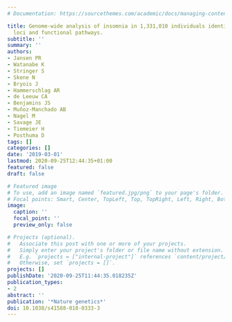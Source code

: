 ```yaml
---
# Documentation: https://sourcethemes.com/academic/docs/managing-content/

title: Genome-wide analysis of insomnia in 1,331,010 individuals identifies new risk
  loci and functional pathways.
subtitle: ''
summary: ''
authors:
- Jansen PR
- Watanabe K
- Stringer S
- Skene N
- Bryois J
- Hammerschlag AR
- de Leeuw CA
- Benjamins JS
- Muñoz-Manchado AB
- Nagel M
- Savage JE
- Tiemeier H
- Posthuma D
tags: []
categories: []
date: '2019-03-01'
lastmod: 2020-09-25T12:44:35+01:00
featured: false
draft: false

# Featured image
# To use, add an image named `featured.jpg/png` to your page's folder.
# Focal points: Smart, Center, TopLeft, Top, TopRight, Left, Right, BottomLeft, Bottom, BottomRight.
image:
  caption: ''
  focal_point: ''
  preview_only: false

# Projects (optional).
#   Associate this post with one or more of your projects.
#   Simply enter your project's folder or file name without extension.
#   E.g. `projects = ["internal-project"]` references `content/project/deep-learning/index.md`.
#   Otherwise, set `projects = []`.
projects: []
publishDate: '2020-09-25T11:44:35.018235Z'
publication_types:
- 2
abstract: ''
publication: '*Nature genetics*'
doi: 10.1038/s41588-018-0333-3
---
```

